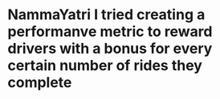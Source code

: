 # NammaYatri I tried creating a performanve metric to reward drivers with a bonus for every certain number of rides they complete

